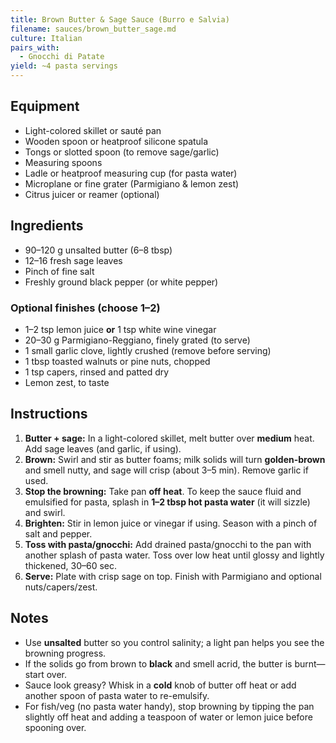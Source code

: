 ```yaml
---
title: Brown Butter & Sage Sauce (Burro e Salvia)
filename: sauces/brown_butter_sage.md
culture: Italian
pairs_with:
  - Gnocchi di Patate
yield: ~4 pasta servings
---
```


## Equipment
- Light-colored skillet or sauté pan
- Wooden spoon or heatproof silicone spatula
- Tongs or slotted spoon (to remove sage/garlic)
- Measuring spoons
- Ladle or heatproof measuring cup (for pasta water)
- Microplane or fine grater (Parmigiano & lemon zest)
- Citrus juicer or reamer (optional)

## Ingredients
- 90–120 g unsalted butter (6–8 tbsp)
- 12–16 fresh sage leaves
- Pinch of fine salt
- Freshly ground black pepper (or white pepper)

### Optional finishes (choose 1–2)
- 1–2 tsp lemon juice **or** 1 tsp white wine vinegar
- 20–30 g Parmigiano-Reggiano, finely grated (to serve)
- 1 small garlic clove, lightly crushed (remove before serving)
- 1 tbsp toasted walnuts or pine nuts, chopped
- 1 tsp capers, rinsed and patted dry
- Lemon zest, to taste

## Instructions
1. **Butter + sage:** In a light-colored skillet, melt butter over **medium** heat. Add sage leaves (and garlic, if using).
2. **Brown:** Swirl and stir as butter foams; milk solids will turn **golden-brown** and smell nutty, and sage will crisp (about 3–5 min). Remove garlic if used.
3. **Stop the browning:** Take pan **off heat**. To keep the sauce fluid and emulsified for pasta, splash in **1–2 tbsp hot pasta water** (it will sizzle) and swirl.
4. **Brighten:** Stir in lemon juice or vinegar if using. Season with a pinch of salt and pepper.
5. **Toss with pasta/gnocchi:** Add drained pasta/gnocchi to the pan with another splash of pasta water. Toss over low heat until glossy and lightly thickened, 30–60 sec.
6. **Serve:** Plate with crisp sage on top. Finish with Parmigiano and optional nuts/capers/zest.

## Notes
- Use **unsalted** butter so you control salinity; a light pan helps you see the browning progress.  
- If the solids go from brown to **black** and smell acrid, the butter is burnt—start over.  
- Sauce look greasy? Whisk in a **cold** knob of butter off heat or add another spoon of pasta water to re-emulsify.  
- For fish/veg (no pasta water handy), stop browning by tipping the pan slightly off heat and adding a teaspoon of water or lemon juice before spooning over.
